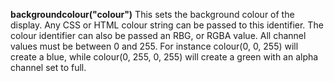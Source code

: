 <a name="backgroundcolour"></a>**backgroundcolour("colour")** This sets the background colour of the display. Any CSS or HTML colour string can be passed to this identifier. The colour identifier can also be passed an RBG, or RGBA value. All channel values must be between 0 and 255. For instance colour(0, 0, 255) will create a blue, while colour(0, 255, 0, 255) will create a green with an alpha channel set to full.  

<!--UPDATE WIDGET_IN_CSOUND
    SIdent sprintf "backgroundcolour(%d, %d, %d) ", rnd(255), rnd(2550, rnd(255)
    SIdentifier strcat SIdentifier, SIdent
--->